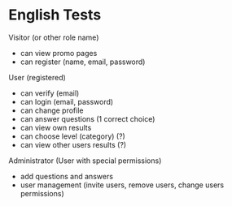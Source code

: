 # English Tests

Visitor (or other role name)
- can view promo pages 
- can register (name, email, password)

User (registered)
- can verify (email)
- can login (email, password)
- can change profile
- can answer questions (1 correct choice)
- can view own results
- can choose level (category) (?)
- can view other users results (?)

Administrator (User with special permissions)
- add questions and answers
- user management (invite users, remove users, change users permissions) 
